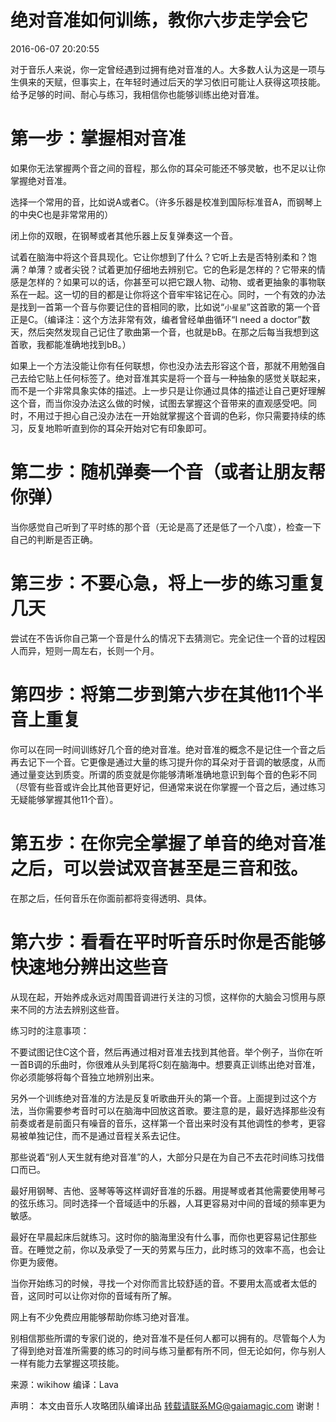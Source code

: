 # 绝对音准如何训练，教你六步走学会它

2016-06-07 20:20:55

对于音乐人来说，你一定曾经遇到过拥有绝对音准的人。大多数人认为这是一项与生俱来的天赋，但事实上，在年轻时通过后天的学习依旧可能让人获得这项技能。给予足够的时间、耐心与练习，我相信你也能够训练出绝对音准。

# 第一步：掌握相对音准

如果你无法掌握两个音之间的音程，那么你的耳朵可能还不够灵敏，也不足以让你掌握绝对音准。

选择一个常用的音，比如说A或者C。（许多乐器是校准到国际标准音A，而钢琴上的中央C也是非常常用的）

闭上你的双眼，在钢琴或者其他乐器上反复弹奏这一个音。

试着在脑海中将这个音具现化。它让你想到了什么？它听上去是否特别柔和？饱满？单薄？或者尖锐？试着更加仔细地去辨别它。它的色彩是怎样的？它带来的情感是怎样的？如果可以的话，你甚至可以把它跟人物、动物、或者更抽象的事物联系在一起。这一切的目的都是让你将这个音牢牢铭记在心。同时，一个有效的办法是找到一首第一个音与你要记住的音相同的歌，比如说“`小星星`”这首歌的第一个音正是C。（编译注：这个方法非常有效，编者曾经单曲循环“I need a doctor”数天，然后突然发现自己记住了歌曲第一个音，也就是bB。在那之后每当我想到这首歌，我都能准确地找到bB。）

如果上一个方法没能让你有任何联想，你也没办法去形容这个音，那就不用勉强自己去给它贴上任何标签了。绝对音准其实是将一个音与一种抽象的感觉关联起来，而不是一个非常具象实体的描述。上一步只是让你通过具体的描述让自己更好理解这个音，而当你没办法这么做的时候，试图去掌握这个音带来的直观感受吧。同时，不用过于担心自己没办法在一开始就掌握这个音调的色彩，你只需要持续的练习，反复地聆听直到你的耳朵开始对它有印象即可。

# 第二步：随机弹奏一个音（或者让朋友帮你弹）

当你感觉自己听到了平时练的那个音（无论是高了还是低了一个八度），检查一下自己的判断是否正确。

# 第三步：不要心急，将上一步的练习重复几天

尝试在不告诉你自己第一个音是什么的情况下去猜测它。完全记住一个音的过程因人而异，短则一周左右，长则一个月。

# 第四步：将第二步到第六步在其他11个半音上重复

你可以在同一时间训练好几个音的绝对音准。绝对音准的概念不是记住一个音之后再去记下一个音。它更像是通过大量的练习提升你的耳朵对于音调的敏感度，从而通过量变达到质变。所谓的质变就是你能够清晰准确地意识到每个音的色彩不同（尽管有些音或许会比其他音更好记，但通常来说在你掌握一个音之后，通过练习无疑能够掌握其他11个音）。

# 第五步：在你完全掌握了单音的绝对音准之后，可以尝试双音甚至是三音和弦。

在那之后，任何音乐在你面前都将变得透明、具体。

# 第六步：看看在平时听音乐时你是否能够快速地分辨出这些音

从现在起，开始养成永远对周围音调进行关注的习惯，这样你的大脑会习惯用与原来不同的方法去辨别这些音。

练习时的注意事项：

不要试图记住C这个音，然后再通过相对音准去找到其他音。举个例子，当你在听一首B调的乐曲时，你很难从头到尾将C刻在脑海中。想要真正训练出绝对音准，你必须能够将每个音独立地辨别出来。

另外一个训练绝对音准的方法是反复听歌曲开头的第一个音。上面提到过这个方法，当你需要参考音时可以在脑海中回放这首歌。要注意的是，最好选择那些没有前奏或者是前面只有噪音的音乐，这样第一个音出来时没有其他调性的参考，更容易被单独记住，而不是通过音程关系去记住。

那些说着“别人天生就有绝对音准”的人，大部分只是在为自己不去花时间练习找借口而已。

最好用钢琴、吉他、竖琴等等这样调好音准的乐器。用提琴或者其他需要使用琴弓的弦乐练习。同时选择一个音域适中的乐器，人耳更容易对中间的音域的频率更为敏感。

最好在早晨起床后就练习。这时你的脑海里没有什么事，而你也更容易记住那些音。在睡觉之前，你以及承受了一天的劳累与压力，此时练习的效率不高，也会让你更为疲倦。

当你开始练习的时候，寻找一个对你而言比较舒适的音。不要用太高或者太低的音，这同时可以让你对你的音域有所了解。

网上有不少免费应用能够帮助你练习绝对音准。

别相信那些所谓的专家们说的，绝对音准不是任何人都可以拥有的。尽管每个人为了得到绝对音准所需要的练习的时间与练习量都有所不同，但无论如何，你与别人一样有能力去掌握这项技能。

来源：wikihow
编译：Lava

声明：
本文由音乐人攻略团队编译出品
转载请联系MG@gaiamagic.com
谢谢！

